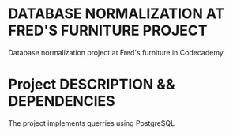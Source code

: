 # DATABASE NORMALIZATION AT FRED'S FURNITURE PROJECT

Database normalization project at Fred's furniture in Codecademy.

# Project DESCRIPTION && DEPENDENCIES
The project implements querries using PostgreSQL
